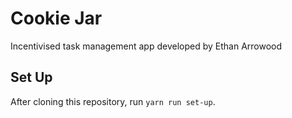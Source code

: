 # Cookie Jar
Incentivised task management app developed by Ethan Arrowood

## Set Up
After cloning this repository, run `yarn run set-up`.